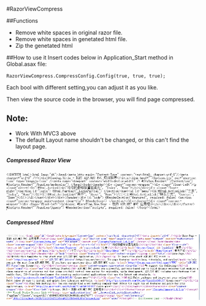 #RazorViewCompress
  
##Functions
* Remove white spaces in original razor file.
* Remove white spaces in genetated html file.
* Zip the genetated html

##How to use it
Insert codes below in Application_Start method in Global.asax file:

    RazorViewCompress.CompressConfig.Config(true, true, true);

Each bool with different setting,you can adjust it as you like. 

Then view the source code in the browser, you will find page compressed.

## Note:
* Work With MVC3 above
* The default Layout name shouldn't be changed, or this can't find the layout page.

##### Compressed Razor View
![](https://github.com/helloworld89/RazorViewCompress/blob/master/Picture/CompressedRazorView.png)

##### Compressed Html
![](https://github.com/helloworld89/RazorViewCompress/blob/master/Picture/CompressedHtml.png)


